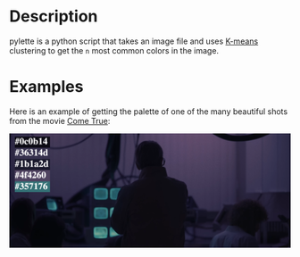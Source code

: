 # Description
pylette is a python script that takes an image file and uses [K-means](https://scikit-learn.org/1.5/modules/clustering.html#k-means) clustering to get the `n` most common colors in the image.

# Examples
Here is an example of getting the palette of one of the many beautiful shots from the movie [Come
True](https://www.youtube.com/watch?v=woSc2_xE7KI):

![come_true](./come_true_palette.png)
